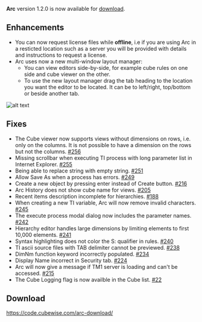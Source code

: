 **Arc** version 1.2.0 is now available for [download](https://code.cubewise.com/arc-download/). 

## Enhancements
* You can now request license files while **offline**, i.e if you are using Arc in a resticted location such as a server you will be provided with details and instructions to request a license.
* Arc uses now a new multi-window layout manager:
  * You can view editors side-by-side, for example cube rules on one side and cube viewer on the other.
  * To use the new layout manager drag the tab heading to the location you want the editor to be located. It can be to left/right, top/bottom or beside another tab.
  
![alt text](http://s3-ap-southeast-2.amazonaws.com/downloads.cubewise.com/web_assets/arc-pulgins/tab-multi-window-shorter.gif)

## Fixes
* The Cube viewer now supports views without dimensions on rows, i.e. only on the columns. It is not possible to have a dimension on the rows but not the columns. [#256](https://github.com/cubewise-code/arc-issues/issues/256)
* Missing scrollbar when executing TI process with long parameter list in Internet Explorer. [#255](https://github.com/cubewise-code/arc-issues/issues/255)
* Being able to replace string with empty string. [#251](https://github.com/cubewise-code/arc-issues/issues/251)
* Allow Save As when a process has errors. [#249](https://github.com/cubewise-code/arc-issues/issues/249)
* Create a new object by pressing enter instead of Create button. [#216](https://github.com/cubewise-code/arc-issues/issues/216)
* Arc History does not show cube name for views. [#205](https://github.com/cubewise-code/arc-issues/issues/205)
* Recent items description incomplete for hierarchies. [#188](https://github.com/cubewise-code/arc-issues/issues/188)
* When creating a new TI variable, Arc will now remove invalid characters. [#245](https://github.com/cubewise-code/arc-issues/issues/245)
* The execute process modal dialog now includes the parameter names. [#242](https://github.com/cubewise-code/arc-issues/issues/242)
* Hierarchy editor handles large dimensions by limiting elements to first 10,000 elements. [#241](https://github.com/cubewise-code/arc-issues/issues/241)
* Syntax highlighting does not color the S: qualifier in rules. [#240](https://github.com/cubewise-code/arc-issues/issues/240)
* TI ascii source files with TAB delimiter cannot be previewed. [#238](https://github.com/cubewise-code/arc-issues/issues/238)
* DimNm function keyword incorrectly populated. [#234](https://github.com/cubewise-code/arc-issues/issues/234)
* Display Name incorrect in Security tab. [#224](https://github.com/cubewise-code/arc-issues/issues/224)
* Arc will now give a message if TM1 server is loading and can't be accessed. [#215](https://github.com/cubewise-code/arc-issues/issues/215)
* The Cube Logging flag is now availble in the Cube list. [#22](https://github.com/cubewise-code/arc-issues/issues/22)

## Download
https://code.cubewise.com/arc-download/
